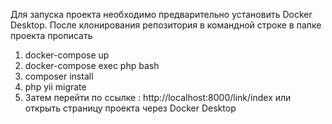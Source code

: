 Для запуска проекта необходимо предварительно установить Docker Desktop.
После клонирования репозитория в командной строке в папке проекта прописать
1. docker-compose up
2. docker-compose exec php bash
3. composer install
4. php yii migrate
5. Затем перейти по ссылке : http://localhost:8000/link/index или открыть страницу проекта через Docker Desktop
